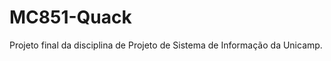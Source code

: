 MC851-Quack
=============

Projeto final da disciplina de Projeto de Sistema de Informação da Unicamp.
